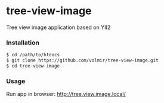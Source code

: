 # tree-view-image

Tree view image application based on YII2

### Installation

```sh
$ cd /path/to/htdocs
$ git clone https://github.com/volmir/tree-view-image.git
$ cd tree-view-image
```

### Usage

Run app in browser: http://tree.view.image.local/

